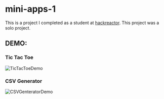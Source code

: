 # mini-apps-1
This is a project I completed as a student at [hackreactor](http://hackreactor.com). This project was a solo project.

## DEMO:

### Tic Tac Toe
![TicTacToeDemo](https://user-images.githubusercontent.com/8715043/202544547-1f3e3bd2-7bb5-4702-85c5-48f850fe6fe0.gif)


### CSV Generator
![CSVGenteratorDemo](https://user-images.githubusercontent.com/8715043/202546137-e9a84b41-b547-4e84-9dda-1b1907d733d3.gif)

